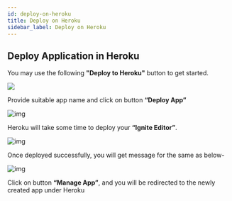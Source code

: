 ```yaml
---
id: deploy-on-heroku
title: Deploy on Heroku
sidebar_label: Deploy on Heroku
---
```


## Deploy Application in Heroku

You may use the following **"Deploy to Heroku"** button to get started.

<a href="https://heroku.com/deploy?template=https://github.com/Cybergroup-Research/ignite-runtime-image" target="_blank"><img src="/assets/docs/deploy-to-heroku/deploy-to-heroku.png"></img></a>

Provide suitable app name and click on button **“Deploy App”**

![img](https://igniteresources.blob.core.windows.net/public/docs/static/assets/docs/deploy-to-heroku/ignite-create-new-app.png)

Heroku will take some time to deploy your **“Ignite Editor”**.

![img](https://igniteresources.blob.core.windows.net/public/docs/static/assets/docs/deploy-to-heroku/heroku-app-deployment-start.png)

Once deployed successfully, you will get message for the same as below-

![img](https://igniteresources.blob.core.windows.net/public/docs/static/assets/docs/deploy-to-heroku/heroku-app-deployment-successfully.png)

Click on button **“Manage App”**, and you will be redirected to the newly created app under Heroku